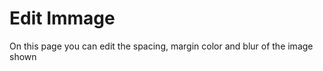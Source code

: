 <h1>Edit Immage</h1>
On this page you can edit the spacing, margin color and blur of the image shown
